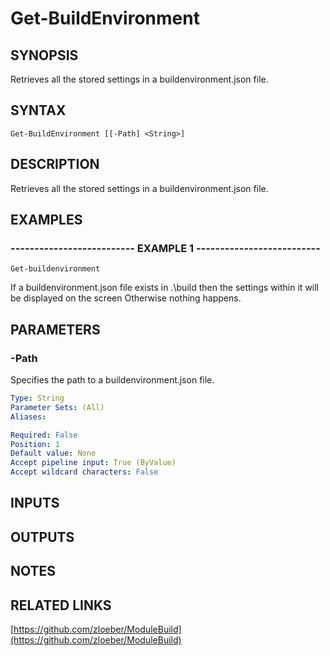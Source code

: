 ﻿---
external help file: ModuleBuild-help.xml
online version: https://github.com/zloeber/ModuleBuild
schema: 2.0.0
---

# Get-BuildEnvironment

## SYNOPSIS
Retrieves all the stored settings in a buildenvironment.json file.

## SYNTAX

```
Get-BuildEnvironment [[-Path] <String>]
```

## DESCRIPTION
Retrieves all the stored settings in a buildenvironment.json file.

## EXAMPLES

### -------------------------- EXAMPLE 1 --------------------------
```
Get-buildenvironment
```

If a buildenvironment.json file exists in .\build then the settings within it will be displayed on the screen
Otherwise nothing happens.

## PARAMETERS

### -Path
Specifies the path to a buildenvironment.json file.

```yaml
Type: String
Parameter Sets: (All)
Aliases: 

Required: False
Position: 1
Default value: None
Accept pipeline input: True (ByValue)
Accept wildcard characters: False
```

## INPUTS

## OUTPUTS

## NOTES

## RELATED LINKS

[https://github.com/zloeber/ModuleBuild](https://github.com/zloeber/ModuleBuild)


